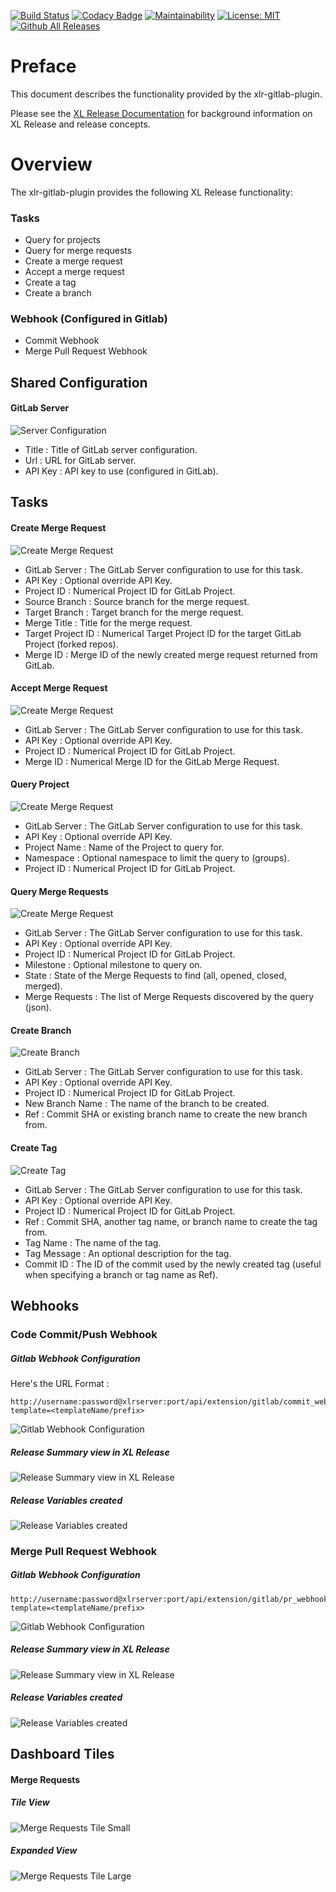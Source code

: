 [![Build Status](https://travis-ci.org/xebialabs-community/xlr-gitlab-plugin.svg?branch=master)](https://travis-ci.org/xebialabs-community/xlr-gitlab-plugin)
[![Codacy Badge](https://api.codacy.com/project/badge/Grade/bf3bcce182d649eabb81183af545c80c)](https://www.codacy.com/app/erasmussen39/xlr-gitlab-plugin?utm_source=github.com&amp;utm_medium=referral&amp;utm_content=xebialabs-community/xlr-gitlab-plugin&amp;utm_campaign=Badge_Grade)
[![Maintainability](https://api.codeclimate.com/v1/badges/080f8c6a66e9d765d11e/maintainability)](https://codeclimate.com/github/xebialabs-community/xlr-gitlab-plugin/maintainability)
[![License: MIT][xlr-gitlab-plugin-license-image] ][xlr-gitlab-plugin-license-url]
[![Github All Releases][xlr-gitlab-plugin-downloads-image]]()

[xlr-gitlab-plugin-license-image]: https://img.shields.io/badge/License-MIT-yellow.svg
[xlr-gitlab-plugin-license-url]: https://opensource.org/licenses/MIT
[xlr-gitlab-plugin-downloads-image]: https://img.shields.io/github/downloads/xebialabs-community/xlr-gitlab-plugin/total.svg

# Preface #
This document describes the functionality provided by the xlr-gitlab-plugin.

Please see the [XL Release Documentation](https://docs.xebialabs.com/xl-release/) for background information on XL Release and release concepts.

# Overview #
The xlr-gitlab-plugin provides the following XL Release functionality:

### Tasks ###
  * Query for projects
  * Query for merge requests
  * Create a merge request
  * Accept a merge request
  * Create a tag
  * Create a branch
  
### Webhook (Configured in Gitlab) ###
  * Commit Webhook
  * Merge Pull Request Webhook

## Shared Configuration ##
#### GitLab Server
![Server Configuration](images/shared_config.png)

  * Title : Title of GitLab server configuration.
  * Url : URL for GitLab server.
  * API Key : API key to use (configured in GitLab).

## Tasks ##
#### Create Merge Request
![Create Merge Request](images/create_merge_request.png)

  *  GitLab Server : The GitLab Server configuration to use for this task.
  *  API Key : Optional override API Key.
  *  Project ID : Numerical Project ID for GitLab Project.
  *  Source Branch : Source branch for the merge request.
  *  Target Branch : Target branch for the merge request.
  *  Merge Title : Title for the merge request.
  *  Target Project ID : Numerical Target Project ID for the target GitLab Project (forked repos).
  *  Merge ID : Merge ID of the newly created merge request returned from GitLab.

#### Accept Merge Request
![Create Merge Request](images/accept_merge_request.png)

  *  GitLab Server : The GitLab Server configuration to use for this task.
  *  API Key : Optional override API Key.
  *  Project ID : Numerical Project ID for GitLab Project.
  *  Merge ID : Numerical Merge ID for the GitLab Merge Request.

#### Query Project
![Create Merge Request](images/query_project.png)

  *  GitLab Server : The GitLab Server configuration to use for this task.
  *  API Key : Optional override API Key.
  *  Project Name : Name of the Project to query for.
  *  Namespace : Optional namespace to limit the query to (groups).
  *  Project ID : Numerical Project ID for GitLab Project.

#### Query Merge Requests
![Create Merge Request](images/query_merge_requests.png)

  *  GitLab Server : The GitLab Server configuration to use for this task.
  *  API Key : Optional override API Key.
  *  Project ID : Numerical Project ID for GitLab Project.
  *  Milestone : Optional milestone to query on.
  *  State : State of the Merge Requests to find (all, opened, closed, merged).
  *  Merge Requests : The list of Merge Requests discovered by the query (json).

#### Create Branch
![Create Branch](images/create_branch.png)

  *  GitLab Server : The GitLab Server configuration to use for this task.
  *  API Key : Optional override API Key.
  *  Project ID : Numerical Project ID for GitLab Project.
  *  New Branch Name : The name of the branch to be created.
  *  Ref : Commit SHA or existing branch name to create the new branch from.

#### Create Tag
![Create Tag](images/create_tag.png)

  *  GitLab Server : The GitLab Server configuration to use for this task.
  *  API Key : Optional override API Key.
  *  Project ID : Numerical Project ID for GitLab Project.
  *  Ref : Commit SHA, another tag name, or branch name to create the tag from.
  *  Tag Name : The name of the tag.
  *  Tag Message : An optional description for the tag.
  *  Commit ID : The ID of the commit used by the newly created tag (useful when specifying a branch or tag name as Ref).

## Webhooks ##

### Code Commit/Push Webhook ###

##### Gitlab Webhook Configuration

Here's the URL Format : 
```
http://username:password@xlrserver:port/api/extension/gitlab/commit_webhook?template=<templateName/prefix> 
```

![Gitlab Webhook Configuration](images/commit_webhook_configure.png)

##### Release Summary view in XL Release  #####
![Release Summary view in XL Release](images/commit_webhook_release.png)

##### Release Variables created #####
![Release Variables created](images/commit_webhook_variables.png)


### Merge Pull Request Webhook ###

##### Gitlab Webhook Configuration #####
```
http://username:password@xlrserver:port/api/extension/gitlab/pr_webhook?template=<templateName/prefix> 
```

![Gitlab Webhook Configuration](images/pr_webhook_configure.png)

##### Release Summary view in XL Release  #####
![Release Summary view in XL Release](images/pr_webhook_release.png)

##### Release Variables created #####
![Release Variables created](images/pr_webhook_variables.png)


## Dashboard Tiles ##

#### Merge Requests

##### Tile View
![Merge Requests Tile Small](images/merge_requests_tile_small.png)

##### Expanded View
![Merge Requests Tile Large](images/merge_requests_tile_large.png)
